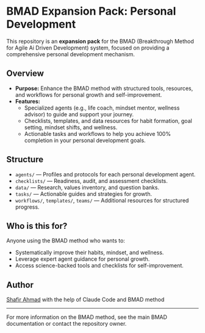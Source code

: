 # BMAD Expansion Pack: Personal Development

This repository is an **expansion pack** for the BMAD (Breakthrough Method for Agile Ai Driven Development) system, focused on providing a comprehensive personal development mechanism.

## Overview
- **Purpose:** Enhance the BMAD method with structured tools, resources, and workflows for personal growth and self-improvement.
- **Features:**
  - Specialized agents (e.g., life coach, mindset mentor, wellness advisor) to guide and support your journey.
  - Checklists, templates, and data resources for habit formation, goal setting, mindset shifts, and wellness.
  - Actionable tasks and workflows to help you achieve 100% completion in your personal development goals.

## Structure
- `agents/` — Profiles and protocols for each personal development agent.
- `checklists/` — Readiness, audit, and assessment checklists.
- `data/` — Research, values inventory, and question banks.
- `tasks/` — Actionable guides and strategies for growth.
- `workflows/`, `templates/`, `teams/` — Additional resources for structured progress.

## Who is this for?
Anyone using the BMAD method who wants to:
- Systematically improve their habits, mindset, and wellness.
- Leverage expert agent guidance for personal growth.
- Access science-backed tools and checklists for self-improvement.

## Author
[Shafir Ahmad](https://github.com/shafirahmad) with the help of Claude Code and BMAD method

---

For more information on the BMAD method, see the main BMAD documentation or contact the repository owner.
